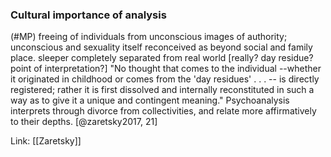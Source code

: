 ### Cultural importance of analysis

(#MP) freeing of individuals from unconscious images of authority; unconscious and sexuality itself reconceived as beyond social and family place. sleeper completely separated from real world [really? day residue? point of interpretation?] "No thought that comes to the individual --whether it originated in childhood or comes from the 'day residues' . . . -- is directly registered; rather it is first dissolved and internally reconstituted in such a way as to give it a unique and contingent meaning." Psychoanalysis interprets through divorce from collectivities, and relate more affirmatively to their depths. [@zaretsky2017, 21]

Link: [[Zaretsky]]